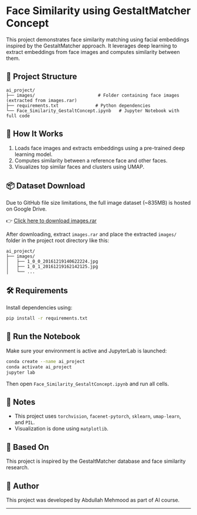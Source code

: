 # Face Similarity using GestaltMatcher Concept

This project demonstrates face similarity matching using facial embeddings inspired by the GestaltMatcher approach. It leverages deep learning to extract embeddings from face images and computes similarity between them.

## 📁 Project Structure

```
ai_project/
├── images/                        # Folder containing face images (extracted from images.rar)
├── requirements.txt              # Python dependencies
└── Face_Similarity_GestaltConcept.ipynb   # Jupyter Notebook with full code
```

## 🚀 How It Works

1. Loads face images and extracts embeddings using a pre-trained deep learning model.
2. Computes similarity between a reference face and other faces.
3. Visualizes top similar faces and clusters using UMAP.

## 📦 Dataset Download

Due to GitHub file size limitations, the full image dataset (~835MB) is hosted on Google Drive.

👉 [Click here to download images.rar](https://drive.google.com/uc?export=download&id=1XDRAR2CcDu1cMHRFHMPjc9_9ZDb9gQAC)

After downloading, extract `images.rar` and place the extracted `images/` folder in the project root directory like this:

```
ai_project/
├── images/
│   ├── 1_0_0_20161219140622224.jpg
│   ├── 1_0_1_20161219162142125.jpg
│   └── ...
```

## 🛠 Requirements

Install dependencies using:

```bash
pip install -r requirements.txt
```

## 📒 Run the Notebook

Make sure your environment is active and JupyterLab is launched:

```bash
conda create --name ai_project
conda activate ai_project
jupyter lab
```

Then open `Face_Similarity_GestaltConcept.ipynb` and run all cells.

## 📌 Notes

- This project uses `torchvision`, `facenet-pytorch`, `sklearn`, `umap-learn`, and `PIL`.
- Visualization is done using `matplotlib`.

## 🧠 Based On

This project is inspired by the GestaltMatcher database and face similarity research.

## 🤖 Author
This project was developed by Abdullah Mehmood as part of AI course.

---

